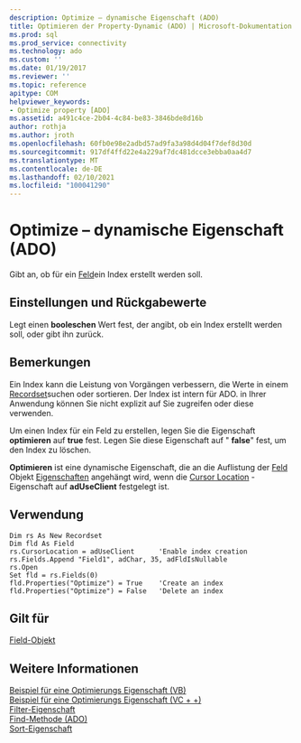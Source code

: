 ```yaml
---
description: Optimize – dynamische Eigenschaft (ADO)
title: Optimieren der Property-Dynamic (ADO) | Microsoft-Dokumentation
ms.prod: sql
ms.prod_service: connectivity
ms.technology: ado
ms.custom: ''
ms.date: 01/19/2017
ms.reviewer: ''
ms.topic: reference
apitype: COM
helpviewer_keywords:
- Optimize property [ADO]
ms.assetid: a491c4ce-2b04-4c84-be83-3846bde8d16b
author: rothja
ms.author: jroth
ms.openlocfilehash: 60fb0e98e2adbd57ad9fa3a98d4d04f7def8d30d
ms.sourcegitcommit: 917df4ffd22e4a229af7dc481dcce3ebba0aa4d7
ms.translationtype: MT
ms.contentlocale: de-DE
ms.lasthandoff: 02/10/2021
ms.locfileid: "100041290"
---
```

# <a name="optimize-property-dynamic-ado"></a>Optimize – dynamische Eigenschaft (ADO)
Gibt an, ob für ein [Feld](./field-object.md)ein Index erstellt werden soll.  
  
## <a name="settings-and-return-values"></a>Einstellungen und Rückgabewerte  
 Legt einen **booleschen** Wert fest, der angibt, ob ein Index erstellt werden soll, oder gibt ihn zurück.  
  
## <a name="remarks"></a>Bemerkungen  
 Ein Index kann die Leistung von Vorgängen verbessern, die Werte in einem [Recordset](./recordset-object-ado.md)suchen oder sortieren. Der Index ist intern für ADO. in Ihrer Anwendung können Sie nicht explizit auf Sie zugreifen oder diese verwenden.  
  
 Um einen Index für ein Feld zu erstellen, legen Sie die Eigenschaft **optimieren** auf **true** fest. Legen Sie diese Eigenschaft auf " **false**" fest, um den Index zu löschen.  
  
 **Optimieren** ist eine dynamische Eigenschaft, die an die Auflistung der [Feld](./field-object.md) Objekt [Eigenschaften](./properties-collection-ado.md) angehängt wird, wenn die [Cursor Location](./cursorlocation-property-ado.md) -Eigenschaft auf **adUseClient** festgelegt ist.  
  
## <a name="usage"></a>Verwendung  
  
```  
Dim rs As New Recordset  
Dim fld As Field  
rs.CursorLocation = adUseClient      'Enable index creation  
rs.Fields.Append "Field1", adChar, 35, adFldIsNullable  
rs.Open  
Set fld = rs.Fields(0)  
fld.Properties("Optimize") = True    'Create an index  
fld.Properties("Optimize") = False   'Delete an index  
```  
  
## <a name="applies-to"></a>Gilt für  
 [Field-Objekt](./field-object.md)  
  
## <a name="see-also"></a>Weitere Informationen  
 [Beispiel für eine Optimierungs Eigenschaft (VB)](./optimize-property-example-vb.md)   
 [Beispiel für eine Optimierungs Eigenschaft (VC + +)](./optimize-property-example-vc.md)   
 [Filter-Eigenschaft](./filter-property.md)   
 [Find-Methode (ADO)](./find-method-ado.md)   
 [Sort-Eigenschaft](./sort-property.md)